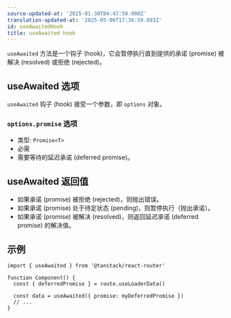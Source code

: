 ```yaml
---
source-updated-at: '2025-01-30T04:47:58.000Z'
translation-updated-at: '2025-05-06T17:36:59.893Z'
id: useAwaitedHook
title: useAwaited hook
---
```


`useAwaited` 方法是一个钩子 (hook)，它会暂停执行直到提供的承诺 (promise) 被解决 (resolved) 或拒绝 (rejected)。

## useAwaited 选项

`useAwaited` 钩子 (hook) 接受一个参数，即 `options` 对象。

### `options.promise` 选项

- 类型: `Promise<T>`
- 必需
- 需要等待的延迟承诺 (deferred promise)。

## useAwaited 返回值

- 如果承诺 (promise) 被拒绝 (rejected)，则抛出错误。
- 如果承诺 (promise) 处于待定状态 (pending)，则暂停执行（抛出承诺）。
- 如果承诺 (promise) 被解决 (resolved)，则返回延迟承诺 (deferred promise) 的解决值。

## 示例

```tsx
import { useAwaited } from '@tanstack/react-router'

function Component() {
  const { deferredPromise } = route.useLoaderData()

  const data = useAwaited({ promise: myDeferredPromise })
  // ...
}
```
